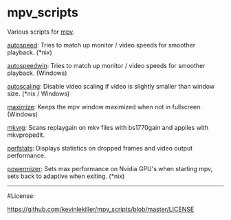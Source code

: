 # mpv_scripts
Various scripts for [mpv](https://mpv.io/).

[autospeed](https://github.com/kevinlekiller/mpv_scripts/tree/master/autospeed/): Tries to match up monitor / video speeds for smoother playback. (*nix)

[autospeedwin](https://github.com/kevinlekiller/mpv_scripts/tree/master/autospeedwin/): Tries to match up monitor / video speeds for smoother playback. (Windows)

[autoscaling](https://github.com/kevinlekiller/mpv_scripts/tree/master/autoscaling/): Disable video scaling if video is slightly smaller than window size. (*nix / Windows)

[maximize](https://github.com/kevinlekiller/mpv_scripts/tree/master/maximize/): Keeps the mpv window maximized when not in fullscreen. (Windows)

[mkvrg](https://github.com/kevinlekiller/mpv_scripts/tree/master/mkvrg/): Scans replaygain on mkv files with bs1770gain and applies with mkvpropedit.

[perfstats](https://github.com/kevinlekiller/mpv_scripts/tree/master/perfstats/): Displays statistics on dropped frames and video output performance.

[powermizer](https://github.com/kevinlekiller/mpv_scripts/tree/master/powermizer/): Sets max performance on Nvidia GPU's when starting mpv, sets back to adaptive when exiting. (*nix)

----
#License:

https://github.com/kevinlekiller/mpv_scripts/blob/master/LICENSE
